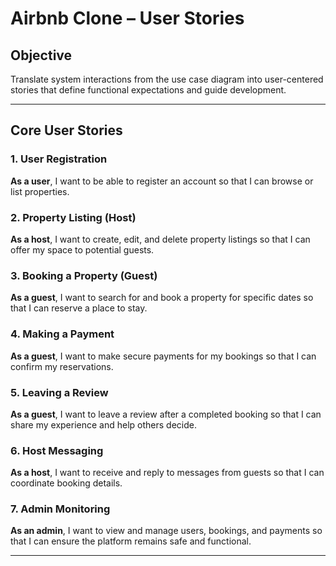 # Airbnb Clone – User Stories

## Objective
Translate system interactions from the use case diagram into user-centered stories that define functional expectations and guide development.

---

## Core User Stories

### 1. User Registration
**As a user**, I want to be able to register an account so that I can browse or list properties.

### 2. Property Listing (Host)
**As a host**, I want to create, edit, and delete property listings so that I can offer my space to potential guests.

### 3. Booking a Property (Guest)
**As a guest**, I want to search for and book a property for specific dates so that I can reserve a place to stay.

### 4. Making a Payment
**As a guest**, I want to make secure payments for my bookings so that I can confirm my reservations.

### 5. Leaving a Review
**As a guest**, I want to leave a review after a completed booking so that I can share my experience and help others decide.

### 6. Host Messaging
**As a host**, I want to receive and reply to messages from guests so that I can coordinate booking details.

### 7. Admin Monitoring
**As an admin**, I want to view and manage users, bookings, and payments so that I can ensure the platform remains safe and functional.

---


